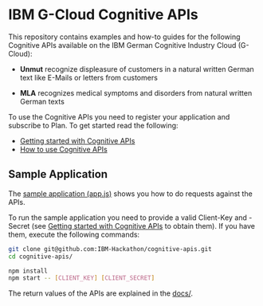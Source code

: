 # IBM G-Cloud Cognitive APIs

This repository contains examples and how-to guides for the following Cognitive APIs available on the IBM German Cognitive Industry Cloud (G-Cloud):

* **Unmut** recognize displeasure of customers in a natural written German text like E-Mails or letters from customers

* **MLA** recognizes medical symptoms and disorders from natural written German texts

To use the Cognitive APIs you need to register your application and subscribe to Plan. To get started read the following:

* [Getting started with Cognitive APIs](./docs/getting-started.md)
* [How to use Cognitive APIs](./docs/howto.md)

## Sample Application

The [sample application (app.js)](./app.js) shows you how to do requests against the APIs.

To run the sample application you need to provide a valid Client-Key and -Secret (see [Getting started with Cognitive APIs](./docs/getting-started.md) to obtain them). If you have them, execute the following commands:

```bash
git clone git@github.com:IBM-Hackathon/cognitive-apis.git
cd cognitive-apis/

npm install
npm start -- [CLIENT_KEY] [CLIENT_SECRET]
```

The return values of the APIs are explained in the [docs/](./docs/howto.md).

